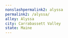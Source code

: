 ```yaml
---
﻿nonslashpermalink2: alyssa
permalink2: /alyssa/
alley: Alyssa
city: Carrabassett Valley
state: Maine
---
```

